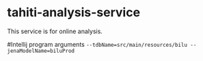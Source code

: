 # tahiti-analysis-service
This service is for online analysis.

#Intellij program arguments
`--tdbName=src/main/resources/bilu --jenaModelName=biluProd`
